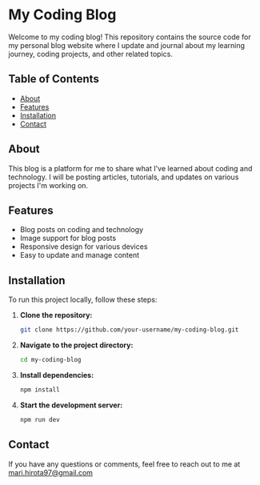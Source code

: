 # My Coding Blog

Welcome to my coding blog! This repository contains the source code for my personal blog website where I update and journal about my learning journey, coding projects, and other related topics.

## Table of Contents

- [About](#about)
- [Features](#features)
- [Installation](#installation)
- [Contact](#contact)

## About

This blog is a platform for me to share what I've learned about coding and technology. I will be posting articles, tutorials, and updates on various projects I'm working on.

## Features

- Blog posts on coding and technology
- Image support for blog posts
- Responsive design for various devices
- Easy to update and manage content

## Installation

To run this project locally, follow these steps:

1. **Clone the repository:**
    ```bash
    git clone https://github.com/your-username/my-coding-blog.git
    ```

2. **Navigate to the project directory:**
    ```bash
    cd my-coding-blog
    ```

3. **Install dependencies:**
    ```bash
    npm install
    ```

4. **Start the development server:**
    ```bash
    npm run dev
    ```

## Contact

If you have any questions or comments, feel free to reach out to me at mari.hirota97@gmail.com

